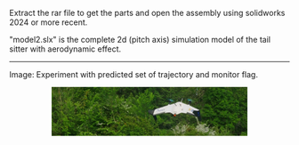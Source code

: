 Extract the rar file to get the parts and open the assembly using solidworks 2024 or more recent.

"model2.slx" is the complete 2d (pitch axis) simulation model of the tail sitter with aerodynamic effect.

****************
Image: Experiment with predicted set of trajectory and monitor flag.
<p align="center">
  <img src="illustrationtailsitter.jpeg" alt="Takeoff" width="70%">
</p>
